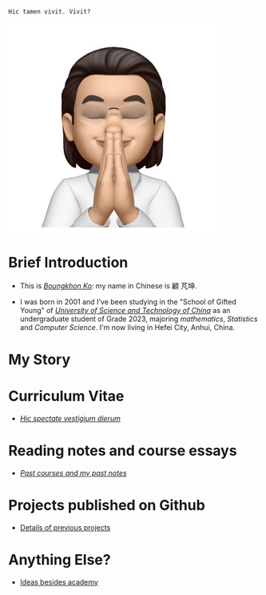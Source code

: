 ```
Hic tamen vivit. Vivit?
```

   ![Me.](pic/emoji1.jpeg "Me.")

# Brief Introduction  

- This is [*Boungkhon Ko*](boungkhon.github.io): my name in Chinese is 顧 芃坤.

- I was born in 2001 and I've been studying in the "School of Gifted Young" of [*University of Science and Technology of China*](https://ustc.edu.cn) as an undergraduate student of Grade 2023, majoring *mathematics*, *Statistics* and *Computer Science*. I'm now living in Hefei City, Anhui, China.  

# My Story

# Curriculum Vitae 

- [*Hic spectate vestigium dierum*](CurriculumVitae.md)

# Reading notes and course essays

- [*Past courses and my past notes*](xxx)

# Projects published on Github

- [Details of previous projects](xxx)

# Anything Else? 

- [Ideas besides academy](xxx)



